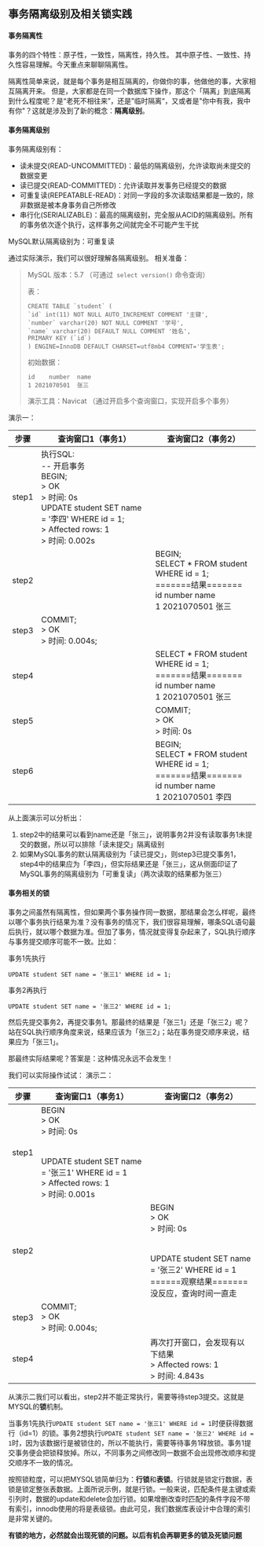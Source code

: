 ## 事务隔离级别及相关锁实践

#### 事务隔离性

事务的四个特性：原子性，一致性，隔离性，持久性。
其中原子性、一致性、持久性容易理解。今天重点来聊聊隔离性。

隔离性简单来说，就是每个事务是相互隔离的，你做你的事，他做他的事，大家相互隔离开来。
但是，大家都是在同一个数据库下操作，那这个「隔离」到底隔离到什么程度呢？是“老死不相往来”，还是”临时隔离“，又或者是"你中有我，我中有你"？这就是涉及到了新的概念：**隔离级别**。

#### 事务隔离级别

事务隔离级别有：

* 读未提交(READ-UNCOMMITTED)：最低的隔离级别，允许读取尚未提交的数据变更
* 读已提交(READ-COMMITTED)：允许读取并发事务已经提交的数据
* 可重复读(REPEATABLE-READ)：对同一字段的多次读取结果都是一致的，除非数据是被本身事务自己所修改
* 串行化(SERIALIZABLE)：最高的隔离级别，完全服从ACID的隔离级别。所有的事务依次逐个执行，这样事务之间就完全不可能产生干扰

MySQL默认隔离级别为：可重复读

通过实际演示，我们可以很好理解各隔离级别。
相关准备：

> MySQL 版本：5.7 （可通过``` select version()``` 命令查询）
>
> 表：
>
> ```
> CREATE TABLE `student` (
> `id` int(11) NOT NULL AUTO_INCREMENT COMMENT '主键',
> `number` varchar(20) NOT NULL COMMENT '学号',
> `name` varchar(20) DEFAULT NULL COMMENT '姓名',
> PRIMARY KEY (`id`)
> ) ENGINE=InnoDB DEFAULT CHARSET=utf8mb4 COMMENT='学生表';
> ```
>
> 初始数据：
>
> ```
> id	number	name
> 1	2021070501	张三
> ```
>
> 演示工具：Navicat （通过开启多个查询窗口，实现开启多个事务）



演示一：

| 步骤  | 查询窗口1（事务1）                                           | 查询窗口2（事务2）                                           |
| ----- | ------------------------------------------------------------ | ------------------------------------------------------------ |
| step1 | 执行SQL:<br/>-- 开启事务<br/>BEGIN;<br/>> OK<br/>> 时间: 0s<br/>UPDATE student SET name = '李四' WHERE id = 1;<br/>> Affected rows: 1<br/>> 时间: 0.002s |                                                              |
| step2 |                                                              | BEGIN;<br/>SELECT * FROM student WHERE id = 1;<br/>=======结果=======<br/>id	number	name<br/>1	2021070501	张三 |
| step3 | COMMIT;<br/>> OK<br/>> 时间: 0.004s;                         |                                                              |
| step4 |                                                              | SELECT * FROM student WHERE id = 1;<br/>=======结果=======<br/>id	number	name<br/>1	2021070501	张三 |
| step5 |                                                              | COMMIT;<br/>> OK<br/>> 时间: 0s                              |
| step6 |                                                              | BEGIN;<br/>SELECT * FROM student WHERE id = 1;<br/>=======结果=======<br/>id	number	name<br/>1	2021070501	李四 |

从上面演示可以分析出：

1. step2中的结果可以看到name还是「张三」，说明事务2并没有读取事务1未提交的数据，所以可以排除「读未提交」隔离级别
2. 如果MySQL事务的默认隔离级别为「读已提交」，则step3已提交事务1，step4中的结果应为「李四」，但实际结果还是「张三」，这从侧面印证了MySQL事务的隔离级别为「可重复读」（两次读取的结果都为张三）

#### 事务相关的锁

事务之间虽然有隔离性，但如果两个事务操作同一数据，那结果会怎么样呢，最终以哪个事务执行结果为准？没有事务的情况下，我们很容易理解，哪条SQL语句最后执行，就以哪个数据为准。但加了事务，情况就变得复杂起来了，SQL执行顺序与事务提交顺序可能不一致。比如：

事务1先执行

```
UPDATE student SET name = '张三1' WHERE id = 1;
```

事务2再执行

```
UPDATE student SET name = '张三2' WHERE id = 1;
```

然后先提交事务2，再提交事务1。那最终的结果是「张三1」还是「张三2」呢？站在SQL执行顺序角度来说，结果应该为「张三2」；站在事务提交顺序来说，结果应为「张三1」。

那最终实际结果呢？答案是：这种情况永远不会发生！

我们可以实际操作试试：
演示二：

| 步骤  | 查询窗口1（事务1）                                           | 查询窗口2（事务2）                                           |
| ----- | ------------------------------------------------------------ | ------------------------------------------------------------ |
| step1 | BEGIN<br/>> OK<br/>> 时间: 0s<br/><br/><br/>UPDATE student SET name = '张三1' WHERE id = 1<br/>> Affected rows: 1<br/>> 时间: 0.001s |                                                              |
| step2 |                                                              | BEGIN<br/>> OK<br/>> 时间: 0s<br/><br/><br/>UPDATE student SET name = '张三2' WHERE id = 1<br/>======观察结果=======<br/>没反应，查询时间一直走<br/> |
| step3 | COMMIT;<br/>> OK<br/>> 时间: 0.004s;                         |                                                              |
| step4 |                                                              | 再次打开窗口，会发现有以下结果<br/>> Affected rows: 1<br/>> 时间: 4.843s |

从演示二我们可以看出，step2并不能正常执行，需要等待step3提交。这就是MYSQL的**锁**机制。

当事务1先执行```UPDATE student SET name = '张三1' WHERE id = 1```时便获得数据行（id=1）的锁。事务2想执行```UPDATE student SET name = '张三2' WHERE id = 1```时，因为该数据行是被锁住的，所以不能执行，需要等待事务1释放锁。事务1提交事务便会把锁释放掉。所以，不同事务之间修改同一数据不会出现修改顺序和提交顺序不一致的情况。

按照锁粒度，可以把MYSQL锁简单归为：**行锁**和**表锁**。行锁就是锁定行数据，表锁是锁定整张表数据。上面所说示例，就是行锁。一般来说，匹配条件是主键或索引列时，数据的update和delete会加行锁。如果增删改查时匹配的条件字段不带有索引，innodb使用的将是表级锁。由此可见，我们数据库表设计中合理的索引是非常关键的。

**有锁的地方，必然就会出现死锁的问题。以后有机会再聊更多的锁及死锁问题**